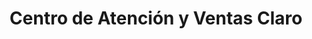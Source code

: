 ---
title: "Centro de Atención y Ventas Claro"
url: /landazuri/centro-de-atencion-y-ventas-claro/
shop: teléfono móvil
---